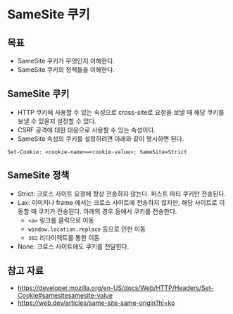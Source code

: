 # SameSite 쿠키

## 목표

- SameSite 쿠키가 무엇인지 이해한다.
- SameSite 쿠키의 정책들을 이해한다.

## SameSite 쿠키

- HTTP 쿠키에 사용할 수 있는 속성으로 cross-site로 요청을 보낼 때 해당 쿠키를 보낼 수 있을지 설정할 수 있다.
- CSRF 공격에 대한 대응으로 사용할 수 있는 속성이다.
- SameSite 속성의 쿠키를 설정하려면 아래와 같이 명시하면 된다.

```HTTP
Set-Cookie: <cookie-name>=<cookie-value>; SameSite=Strict
```

## SameSite 정책

- Strict: 크로스 사이트 요청에 항상 전송하지 않는다. 퍼스트 파티 쿠키만 전송된다.
- Lax: 이미지나 frame 에서는 크로스 사이트에 전송하지 않지만, 해당 사이트로 이동할 때 쿠키가 전송된다. 아래의 경우 등에서 쿠키를 전송한다.
	- `<a>` 링크를 클릭으로 이동
	- `window.location.replace` 등으로 인한 이동
	- `302` 리다이렉트를 통한 이동
- None: 크로스 사이트에도 쿠키를 전달한다.

## 참고 자료

- https://developer.mozilla.org/en-US/docs/Web/HTTP/Headers/Set-Cookie#samesitesamesite-value
- https://web.dev/articles/same-site-same-origin?hl=ko
